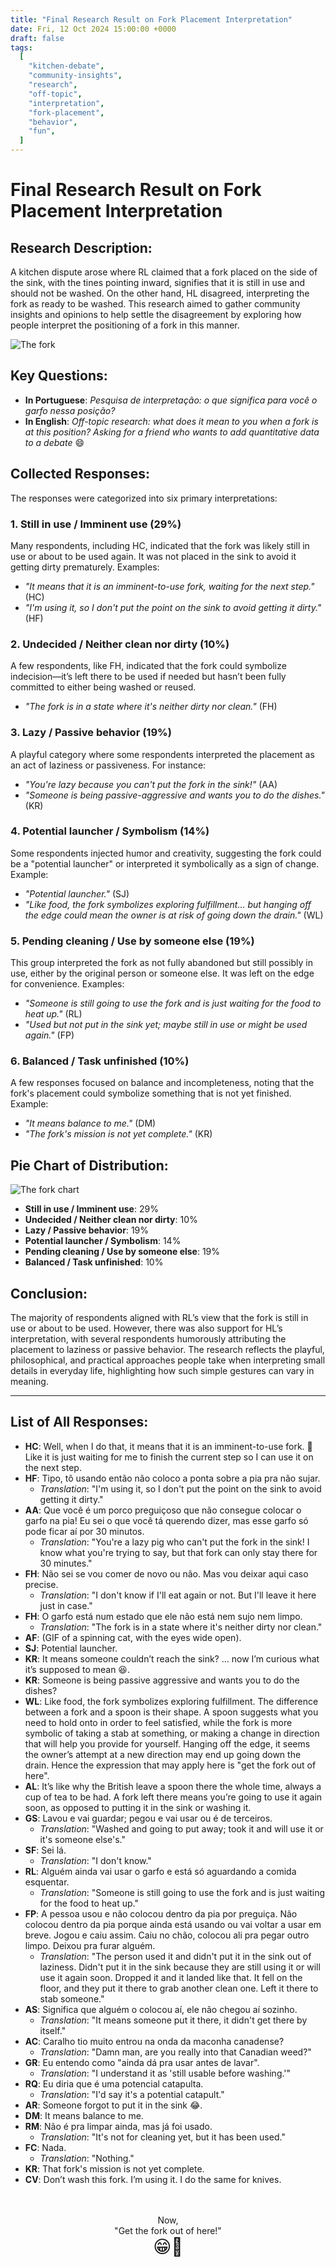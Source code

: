 ```yaml
---
title: "Final Research Result on Fork Placement Interpretation"
date: Fri, 12 Oct 2024 15:00:00 +0000
draft: false
tags:
  [
    "kitchen-debate",
    "community-insights",
    "research",
    "off-topic",
    "interpretation",
    "fork-placement",
    "behavior",
    "fun",
  ]
---
```


# Final Research Result on Fork Placement Interpretation

## Research Description:

A kitchen dispute arose where RL claimed that a fork placed on the side of the sink, with the tines pointing inward, signifies that it is still in use and should not be washed. On the other hand, HL disagreed, interpreting the fork as ready to be washed. This research aimed to gather community insights and opinions to help settle the disagreement by exploring how people interpret the positioning of a fork in this manner.

![The fork](/images/2024/fork_placement_research_picture.jpg)

## Key Questions:

- **In Portuguese**: _Pesquisa de interpretação: o que significa para você o garfo nessa posição?_
- **In English**: _Off-topic research: what does it mean to you when a fork is at this position? Asking for a friend who wants to add quantitative data to a debate_ 😄

## Collected Responses:

The responses were categorized into six primary interpretations:

### 1. Still in use / Imminent use (29%)

Many respondents, including HC, indicated that the fork was likely still in use or about to be used again. It was not placed in the sink to avoid it getting dirty prematurely. Examples:

- _"It means that it is an imminent-to-use fork, waiting for the next step."_ (HC)
- _"I'm using it, so I don't put the point on the sink to avoid getting it dirty."_ (HF)

### 2. Undecided / Neither clean nor dirty (10%)

A few respondents, like FH, indicated that the fork could symbolize indecision—it’s left there to be used if needed but hasn’t been fully committed to either being washed or reused.

- _"The fork is in a state where it's neither dirty nor clean."_ (FH)

### 3. Lazy / Passive behavior (19%)

A playful category where some respondents interpreted the placement as an act of laziness or passiveness. For instance:

- _"You're lazy because you can't put the fork in the sink!"_ (AA)
- _"Someone is being passive-aggressive and wants you to do the dishes."_ (KR)

### 4. Potential launcher / Symbolism (14%)

Some respondents injected humor and creativity, suggesting the fork could be a "potential launcher" or interpreted it symbolically as a sign of change. Example:

- _"Potential launcher."_ (SJ)
- _"Like food, the fork symbolizes exploring fulfillment... but hanging off the edge could mean the owner is at risk of going down the drain."_ (WL)

### 5. Pending cleaning / Use by someone else (19%)

This group interpreted the fork as not fully abandoned but still possibly in use, either by the original person or someone else. It was left on the edge for convenience. Examples:

- _"Someone is still going to use the fork and is just waiting for the food to heat up."_ (RL)
- _"Used but not put in the sink yet; maybe still in use or might be used again."_ (FP)

### 6. Balanced / Task unfinished (10%)

A few responses focused on balance and incompleteness, noting that the fork's placement could symbolize something that is not yet finished. Example:

- _"It means balance to me."_ (DM)
- _"The fork's mission is not yet complete."_ (KR)

## Pie Chart of Distribution:

![The fork chart](/images/2024/fork_placement_research_chart.jpg)

- **Still in use / Imminent use**: 29%
- **Undecided / Neither clean nor dirty**: 10%
- **Lazy / Passive behavior**: 19%
- **Potential launcher / Symbolism**: 14%
- **Pending cleaning / Use by someone else**: 19%
- **Balanced / Task unfinished**: 10%

## Conclusion:

The majority of respondents aligned with RL’s view that the fork is still in use or about to be used. However, there was also support for HL’s interpretation, with several respondents humorously attributing the placement to laziness or passive behavior. The research reflects the playful, philosophical, and practical approaches people take when interpreting small details in everyday life, highlighting how such simple gestures can vary in meaning.

---

## List of All Responses:

- **HC**: Well, when I do that, it means that it is an imminent-to-use fork. 🙂 Like it is just waiting for me to finish the current step so I can use it on the next step.
- **HF**: Tipo, tô usando então não coloco a ponta sobre a pia pra não sujar.
  - _Translation_: "I'm using it, so I don't put the point on the sink to avoid getting it dirty."
- **AA**: Que você é um porco preguiçoso que não consegue colocar o garfo na pia! Eu sei o que você tá querendo dizer, mas esse garfo só pode ficar aí por 30 minutos.
  - _Translation_: "You're a lazy pig who can't put the fork in the sink! I know what you're trying to say, but that fork can only stay there for 30 minutes."
- **FH**: Não sei se vou comer de novo ou não. Mas vou deixar aqui caso precise.
  - _Translation_: "I don't know if I'll eat again or not. But I'll leave it here just in case."
- **FH**: O garfo está num estado que ele não está nem sujo nem limpo.
  - _Translation_: "The fork is in a state where it's neither dirty nor clean."
- **AF**: (GIF of a spinning cat, with the eyes wide open).
- **SJ**: Potential launcher.
- **KR**: It means someone couldn’t reach the sink? … now I’m curious what it’s supposed to mean 😆.
- **KR**: Someone is being passive aggressive and wants you to do the dishes?
- **WL**: Like food, the fork symbolizes exploring fulfillment. The difference between a fork and a spoon is their shape. A spoon suggests what you need to hold onto in order to feel satisfied, while the fork is more symbolic of taking a stab at something, or making a change in direction that will help you provide for yourself. Hanging off the edge, it seems the owner’s attempt at a new direction may end up going down the drain. Hence the expression that may apply here is "get the fork out of here".
- **AL**: It’s like why the British leave a spoon there the whole time, always a cup of tea to be had. A fork left there means you’re going to use it again soon, as opposed to putting it in the sink or washing it.
- **GS**: Lavou e vai guardar; pegou e vai usar ou é de terceiros.
  - _Translation_: "Washed and going to put away; took it and will use it or it's someone else's."
- **SF**: Sei lá.
  - _Translation_: "I don't know."
- **RL**: Alguém ainda vai usar o garfo e está só aguardando a comida esquentar.
  - _Translation_: "Someone is still going to use the fork and is just waiting for the food to heat up."
- **FP**: A pessoa usou e não colocou dentro da pia por preguiça. Não colocou dentro da pia porque ainda está usando ou vai voltar a usar em breve. Jogou e caiu assim. Caiu no chão, colocou ali pra pegar outro limpo. Deixou pra furar alguém.
  - _Translation_: "The person used it and didn't put it in the sink out of laziness. Didn't put it in the sink because they are still using it or will use it again soon. Dropped it and it landed like that. It fell on the floor, and they put it there to grab another clean one. Left it there to stab someone."
- **AS**: Significa que alguém o colocou aí, ele não chegou aí sozinho.
  - _Translation_: "It means someone put it there, it didn't get there by itself."
- **AC**: Caralho tio muito entrou na onda da maconha canadense?
  - _Translation_: "Damn man, are you really into that Canadian weed?"
- **GR**: Eu entendo como "ainda dá pra usar antes de lavar".
  - _Translation_: "I understand it as 'still usable before washing.'"
- **RQ**: Eu diria que é uma potencial catapulta.
  - _Translation_: "I'd say it's a potential catapult."
- **AR**: Someone forgot to put it in the sink 😂.
- **DM**: It means balance to me.
- **RM**: Não é pra limpar ainda, mas já foi usado.
  - _Translation_: "It's not for cleaning yet, but it has been used."
- **FC**: Nada.
  - _Translation_: "Nothing."
- **KR**: That fork's mission is not yet complete.
- **CV**: Don’t wash this fork. I’m using it. I do the same for knives.

<div style="text-align: center;">
<br><br>
    Now,<br>  
    "Get the fork out of here!"<br>
    <span style="font-size: 2em;">😁🍴</span>
</div>
